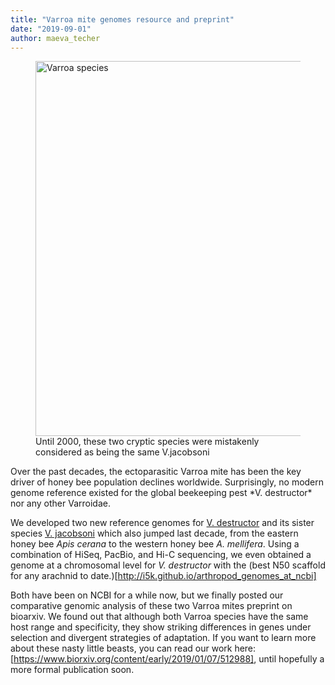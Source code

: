 ```yaml
---
title: "Varroa mite genomes resource and preprint"
date: "2019-09-01"
author: maeva_techer
---
```

<figure>
    <a href="Varroa species"><img src="{{ site.url }}{{ site.baseurl }}/images/micro-ct-varroa.jpg" alt="Varroa species" width="600"></a>
    <figcaption>Until 2000, these two cryptic species were mistakenly considered as being the same V.jacobsoni</figcaption>
</figure>
Over the past decades, the ectoparasitic Varroa mite has been the key driver of honey bee population declines worldwide. Surprisingly, no modern genome reference existed for the global beekeeping pest *V. destructor* nor any other Varroidae. 

We developed two new reference genomes for [V. destructor](https://www.ncbi.nlm.nih.gov/assembly/GCF_002443255.1/) and its sister species [V. jacobsoni](https://www.ncbi.nlm.nih.gov/assembly/GCF_002532875.1/) which also jumped last decade, from the eastern honey bee *Apis cerana* to the western honey bee *A. mellifera*. Using a combination of HiSeq, PacBio, and Hi-C sequencing, we even obtained a genome at a chromosomal level for *V. destructor* with the (best N50 scaffold for any arachnid to date.)[http://i5k.github.io/arthropod_genomes_at_ncbi]

Both have been on NCBI for a while now, but we finally posted our comparative genomic analysis of these two Varroa mites preprint on bioarxiv. We found out that although both Varroa species have the same host range and specificity, they show striking differences in genes under selection and divergent strategies of adaptation. If you want to learn more about these nasty little beasts, you can read our work here: [https://www.biorxiv.org/content/early/2019/01/07/512988], until hopefully a more formal publication soon.
